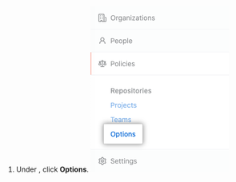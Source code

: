 1. Under , click **Options**.
![Options tab in the enterprise account settings sidebar](/assets/images/enterprise/business-accounts/settings-options-tab.png)
